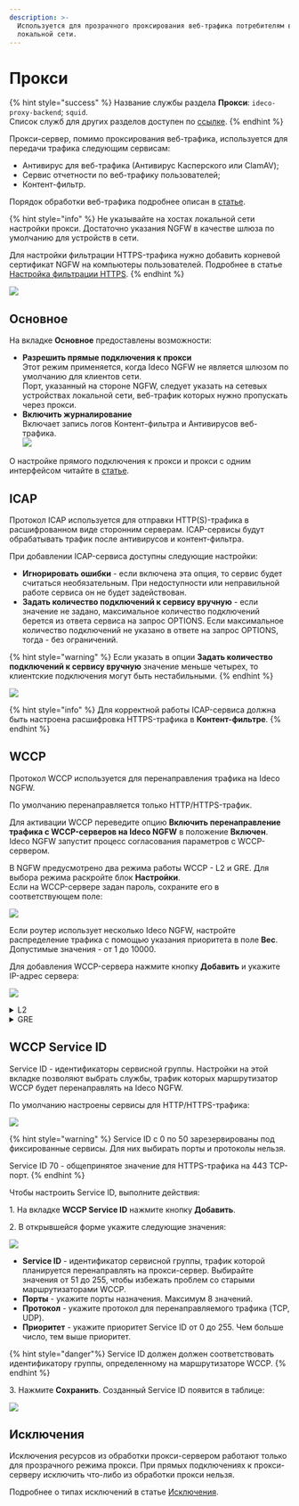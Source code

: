 ```yaml
---
description: >-
  Используется для прозрачного проксирования веб-трафика потребителям в
  локальной сети.
---
```


# Прокси

{% hint style="success" %}
Название службы раздела **Прокси**: `ideco-proxy-backend`; `squid`. \
Список служб для других разделов доступен по [ссылке](/settings/server-management/terminal.md).
{% endhint %}

Прокси-сервер, помимо проксирования веб-трафика, используется для передачи трафика следующим сервисам:

* Антивирус для веб-трафика (Антивирус Касперского или ClamAV);
* Сервис отчетности по веб-трафику пользователей;
* Контент-фильтр. 

Порядок обработки веб-трафика подробнее описан в [статье](/recipes/popular-recipes/processing-order.md).

{% hint style="info" %}
Не указывайте на хостах локальной сети настройки прокси. Достаточно указания NGFW в качестве шлюза по умолчанию для устройств в сети.

Для настройки фильтрации HTTPS-трафика нужно добавить корневой сертификат NGFW на компьютеры пользователей. Подробнее в статье [Настройка фильтрации HTTPS](/settings/access-rules/content-filter/filtering-https-traffic.md).
{% endhint %}

![](/.gitbook/assets/proxy-server1.png)

## Основное

На вкладке **Основное** предоставлены возможности:
 
* **Разрешить прямые подключения к прокси** \
Этот режим применяется, когда Ideco NGFW не является шлюзом по умолчанию для клиентов сети. \
Порт, указанный на стороне NGFW, следует указать на сетевых устройствах локальной сети, веб-трафик которых нужно пропускать через прокси.
* **Включить журналирование** \
Включает запись логов Контент-фильтра и Антивирусов веб-трафика.\
  ![](/.gitbook/assets/proxy2.png)

О настройке прямого подключения к прокси и прокси с одним интерфейсом читайте в [статье](/settings/services/proxy/proxy-single-interface.md).

## ICAP

Протокол ICAP используется для отправки HTTP(S)-трафика в расшифрованном виде сторонним серверам. ICAP-сервисы будут обрабатывать трафик после антивирусов и контент-фильтра.

При добавлении ICAP-сервиса доступны следующие настройки:

* **Игнорировать ошибки** - если включена эта опция, то сервис будет считаться необязательным. При недоступности или неправильной работе сервиса он не будет задействован.
* **Задать количество подключений к сервису вручную** - если значение не задано, максимальное количество подключений берется из ответа сервиса на запрос OPTIONS. Если максимальное количество подключений не указано в ответе на запрос OPTIONS, тогда - без ограничений.

{% hint style="warning" %}
Если указать в опции **Задать количество подключений к сервису вручную** значение меньше четырех, то клиентские подключения могут быть нестабильными.
{% endhint %}

![](/.gitbook/assets/proxy3.png)

{% hint style="info" %}
Для корректной работы ICAP-сервиса должна быть настроена расшифровка HTTPS-трафика в **Контент-фильтре**.
{% endhint %}

## WCCP

Протокол WCCP используется для перенаправления трафика на Ideco NGFW. 

По умолчанию перенаправляется только HTTP/HTTPS-трафик.

Для активации WCCP переведите опцию **Включить перенаправление трафика c WCCP-серверов на Ideco NGFW** в положение **Включен**. Ideco NGFW запустит процесс согласования параметров с WCCP-сервером.

В NGFW предусмотрено два режима работы WCCP - L2 и GRE. Для выбора режима раскройте блок **Настройки**. \
Если на WCCP-сервере задан пароль, сохраните его в соответствующем поле:

![](/.gitbook/assets/proxy4.png)

Если роутер использует несколько Ideco NGFW, настройте распределение трафика с помощью указания приоритета в поле **Вес**. Допустимые значения - от 1 до 10000.

Для добавления WCCP-сервера нажмите кнопку **Добавить** и укажите IP-адрес сервера:

![](/.gitbook/assets/proxy5.png)

<details>

<summary> L2 </summary>

Режим L2 используется, если роутер и Ideco NGFW находятся в одном сетевом сегменте.

![](/.gitbook/assets/proxy-server2.png)

Последовательность обработки веб-запросов на уровне L2:
* Пользователь отправляет веб-запрос;
* Запрос перенаправляется роутером на Ideco NGFW;
* Ideco NGFW обрабатывает запрос; 
* Если запрос заблокирован, информация о блокировке отправляется обратно пользователю;
* Если запрос не заблокирован, то Ideco NGFW подменяет IP-адрес источника и направляет запрос на внешний сервер. 

Ответ возвращается обратно по тому же пути, по которому уходил на внешний сервер.

</details>

<details>

<summary> GRE </summary>

Режим GRE используется, если роутер и Ideco NGFW находятся в разных сетевых сегментах.

![](/.gitbook/assets/proxy-server3.png)

Последовательность обработки веб-запросов на уровне GRE:

* Пользователь отправляет веб-запрос;
* Запрос перенаправляется по GRE-туннелю на Ideco NGFW;
* Ideco NGFW обрабатывает запрос.
* Если запрос заблокирован, то информация о блокировке отправляется обратно пользователю.
* Если запрос не заблокирован, то Ideco NGFW подменяет IP-адрес источника и направляет запрос на внешний сервер. 

Ответ возвращается напрямую от Ideco NGFW пользователю, минуя GRE-туннель.

</details>

## WCCP Service ID

Service ID - идентификаторы сервисной группы. Настройки на этой вкладке позволяют выбрать службы, трафик которых маршрутизатор WCCP будет перенаправлять на Ideco NGFW. 

По умолчанию настроены сервисы для HTTP/HTTPS-трафика:

![](/.gitbook/assets/proxy6.png)

{% hint style="warning" %}
Service ID с 0 по 50 зарезервированы под фиксированные сервисы. Для них выбирать порты и протоколы нельзя.

Service ID 70 - общепринятое значение для HTTPS-трафика на 443 TCP-порт.
{% endhint %}

Чтобы настроить Service ID, выполните действия:

1\. На вкладке **WCCP Service ID** нажмите кнопку **Добавить**.

2\. В открывшейся форме укажите следующие значения:

  ![](/.gitbook/assets/proxy7.png)

  * **Service ID** - идентификатор сервисной группы, трафик которой планируется перенаправлять на прокси-сервер. Выбирайте значения от 51 до 255, чтобы избежать проблем со старыми маршрутизаторами WCCP.
  * **Порты** - укажите порты назначения. Максимум 8 значений.
  * **Протокол** - укажите протокол для перенаправляемого трафика (TCP, UDP).
  * **Приоритет** - укажите приоритет Service ID от 0 до 255. Чем больше число, тем выше приоритет.

{% hint style="danger"%}
Service ID должен должен соответствовать идентификатору группы, определенному на маршрутизаторе WCCP.
{% endhint %}

3\. Нажмите **Сохранить**. Созданный Service ID появится в таблице:

  ![](/.gitbook/assets/proxy8.png)

## Исключения

Исключения ресурсов из обработки прокси-сервером работают только для прозрачного режима прокси. При прямых подключениях к прокси-серверу исключить что-либо из обработки прокси нельзя.

Подробнее о типах исключений в статье [Исключения](/settings/services/proxy/exclusions.md).
